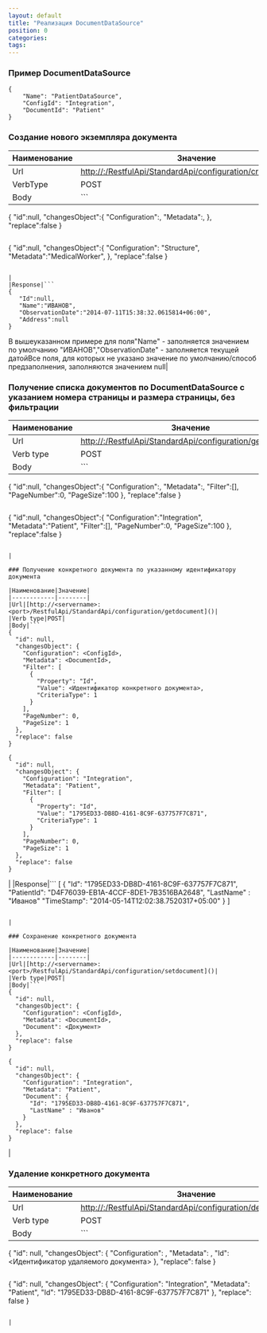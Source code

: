 ```yaml
---
layout: default
title: "Реализация DocumentDataSource"
position: 0
categories: 
tags: 
---
```


### Пример DocumentDataSource

```
{
    "Name": "PatientDataSource",
    "ConfigId": "Integration",
    "DocumentId": "Patient"
}
```

### Создание нового экземпляра документа

|Наименование|Значение|
|------------|--------|
|Url|[http://<servername>:<port>/RestfulApi/StandardApi/configuration/createdocument]()|
|VerbType|POST|
|Body|```
{
   "id":null,
   "changesObject":{
      "Configuration":<ConfigId>,
      "Metadata":<DocumentId>,
   },
   "replace":false
}
```

```
{
   "id":null,
   "changesObject":{
      "Configuration": "Structure",
      "Metadata":"MedicalWorker",
   },
   "replace":false
}
```

|
|Response|```
{
   "Id":null,
   "Name":"ИВАНОВ",
   "ObservationDate":"2014-07-11T15:38:32.0615814+06:00",
   "Address":null
}
```

В вышеуказанном примере для поля"Name" - заполняется значением по умолчанию "ИВАНОВ","ObservationDate" - заполняется текущей датойВсе поля, для которых не указано значение по умолчанию/способ предзаполнения, заполняются значением null|

### Получение списка документов по DocumentDataSource с указанием номера страницы и размера страницы, без фильтрации

|Наименование|Значение|
|------------|--------|
|Url|[http://<servername>:<port>/RestfulApi/StandardApi/configuration/getdocument]()|
|Verb type|POST|
|Body|```
{
   "id":null,
   "changesObject":{
      "Configuration":<ConfigId>,
      "Metadata":<DocumentId>,
      "Filter":[],
      "PageNumber":0,
      "PageSize":100
   },
   "replace":false
}
```

```
{
   "id":null,
   "changesObject":{
      "Configuration":"Integration",
      "Metadata":"Patient",
      "Filter":[],
      "PageNumber":0,
      "PageSize":100
   },
   "replace":false
}
```

|

### Получение конкретного документа по указанному идентификатору документа

|Наименование|Значение|
|------------|--------|
|Url|[http://<servername>:<port>/RestfulApi/StandardApi/configuration/getdocument]()|
|Verb type|POST|
|Body|```
{
  "id": null,
  "changesObject": {
    "Configuration": <ConfigId>,
    "Metadata": <DocumentId>,
    "Filter": [
      {
        "Property": "Id",
        "Value": <Идентификатор конкретного документа>,
        "CriteriaType": 1
      }
    ],
    "PageNumber": 0,
    "PageSize": 1
  },
  "replace": false
}
```

```
{
  "id": null,
  "changesObject": {
    "Configuration": "Integration",
    "Metadata": "Patient",
    "Filter": [
      {
        "Property": "Id",
        "Value": "1795ED33-DB8D-4161-8C9F-637757F7C871",
        "CriteriaType": 1
      }
    ],
    "PageNumber": 0,
    "PageSize": 1
  },
  "replace": false
}
```

|
|Response|```
[
  {
    "Id": "1795ED33-DB8D-4161-8C9F-637757F7C871",
    "PatientId": "D4F76039-EB1A-4CCF-8DE1-7B3516BA2648",
	"LastName" : "Иванов"
    "TimeStamp": "2014-05-14T12:02:38.7520317+05:00"
  }
]
```

|

### Сохранение конкретного документа

|Наименование|Значение|
|------------|--------|
|Url|[http://<servername>:<port>/RestfulApi/StandardApi/configuration/setdocument]()|
|Verb type|POST|
|Body|```
{
  "id": null,
  "changesObject": {
    "Configuration": <ConfigId>,
    "Metadata": <DocumentId>,
    "Document": <Документ>
  },
  "replace": false
}
```

```
{
  "id": null,
  "changesObject": {
    "Configuration": "Integration",
    "Metadata": "Patient",
    "Document": {
      "Id": "1795ED33-DB8D-4161-8C9F-637757F7C871",
      "LastName" : "Иванов"  
    }
  },
  "replace": false
}
```

|

### Удаление конкретного документа

|Наименование|Значение|
|------------|--------|
|Url|[http://<servername>:<port>/RestfulApi/StandardApi/configuration/deletedocument]()|
|Verb type|POST|
|Body|```
{
  "id": null,
  "changesObject": {
    "Configuration": <ConfigId>,
    "Metadata": <DocumentId>,
    "Id": <Идентификатор удаляемого документа>
  },
  "replace": false
}
```

```
{
  "id": null,
  "changesObject": {
    "Configuration": "Integration",
    "Metadata": "Patient",
    "Id": "1795ED33-DB8D-4161-8C9F-637757F7C871"
  },
  "replace": false
}
```

|

